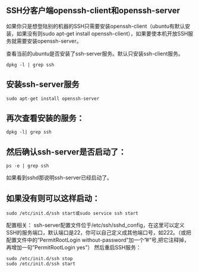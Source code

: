 ## SSH分客户端openssh-client和openssh-server

如果你只是想登陆别的机器的SSH只需要安装openssh-client（ubuntu有默认安装，如果没有则sudo apt-get install openssh-client），如果要使本机开放SSH服务就需要安装openssh-server。

查看当前的ubuntu是否安装了ssh-server服务。默认只安装ssh-client服务。

```
dpkg -l | grep ssh
```

## 安装ssh-server服务

```
sudo apt-get install openssh-server
```

## 再次查看安装的服务：

```
dpkg -l| grep ssh
```

## 然后确认ssh-server是否启动了：

```
ps -e | grep ssh
```

如果看到sshd那说明ssh-server已经启动了。 

## 如果没有则可以这样启动：

```
sudo /etc/init.d/ssh start或sudo service ssh start 
```

配置相关： 
ssh-server配置文件位于/etc/ssh/sshd_config，在这里可以定义SSH的服务端口，默认端口是22，你可以自己定义成其他端口号，如222。（或把配置文件中的”PermitRootLogin without-password”加一个”#”号,把它注释掉，再增加一句”PermitRootLogin yes”） 
然后重启SSH服务： 

```
sudo /etc/init.d/ssh stop 
sudo /etc/init.d/ssh start
```

